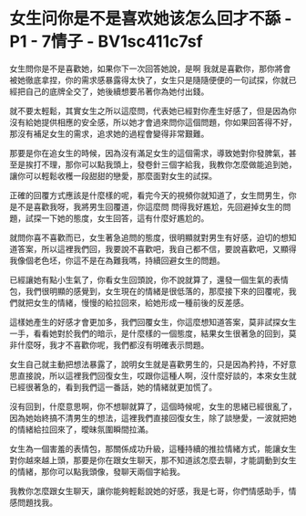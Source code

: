 # 女生问你是不是喜欢她该怎么回才不舔 - P1 - 7情子 - BV1sc411c7sf

女生問你是不是喜歡她，如果你下一次回答她說，是啊 我就是喜歡你，那你將會被她徹底拿捏，你的需求感暴露得太快了，女生只是隨隨便便的一句試探，你就已經把自己的底牌全交了，她後續想要吊著你為她付出錢。

就不要太輕鬆，其實女生之所以這麼問，代表她已經對你產生好感了，但是因為你沒有給她提供相應的安全感，所以她才會過來問你這個問題，你如果回答得不好，那沒有補足女生的需求，追求她的過程會變得非常艱難。

那要是你在追女生的時候，因為沒有滿足女生的這個需求，導致她對你發脾氣，甚至是挨打不理，那你可以點我頭上，發卷針三個字給我，我教你怎麼做能追到她，讓你可以輕鬆收穫一段甜甜的戀愛，那麼面對女生的試探。

正確的回覆方式應該是什麼樣的呢，看完今天的視頻你就知道了，女生問男生，你是不是喜歡我呀，我將男生回覆道，你這麼問 問得我好尷尬，先回避掉女生的問題，試探一下她的態度，女生回答，這有什麼好尷尬的。

就問你喜不喜歡而已，女生著急追問的態度，很明顯就對男生有好感，迫切的想知道答案，所以這裡我們回，我要說不喜歡吧，我自己都不信，要說喜歡吧，又顯得我像個老色坯，你這不是在為難我嗎，持續回避女生的問題。

已經讓她有點小生氣了，你看女生回頭說，你不說就算了，還發一個生氣的表情包，我們很明顯的感覺到，女生現在的情緒是很低落的，那麼接下來的回覆呢，我們就把女生的情緒，慢慢的給拉回來，給她形成一種前後的反差感。

這樣她產生的好感才會更加多，我們回覆女生，你這麼想知道答案，莫非試探女生一手，看看她對於我們的暗示，是什麼樣的一個態度，結果女生很著急的回到，莫非什麼呀，我才不喜歡你呢，我們都沒有明確表示問題。

女生自己就主動把想法暴露了，說明女生就是喜歡男生的，只是因為矜持，不好意思直接說，所以這裡我們回復女生，哎跟你這種人啊，沒什麼好談的，本來女生就已經很著急的，看到我們這一番話，她的情緒就更加慌了。

沒有回到，什麼意思啊，你不想聊就算了，這個時候呢，女生的思緒已經很亂了，因為她始終搞不清男生的想法，這裡我們直接回復女生，除了談戀愛，一波就把她的情緒給拉回來了，曖昧氛圍瞬間拉滿。

女生為一個害羞的表情包，那關係成功升級，這種持續的推拉情緒方式，能讓女生對你越來越上頭，那要是你在跟女生聊天，那不知道該怎麼去聊，才能調動到女生的情緒，那你可以點我頭像，發聊天兩個字給我。

我教你怎麼跟女生聊天，讓你能夠輕鬆說她的好感，我是七哥，你們情感助手，情感問題找我。